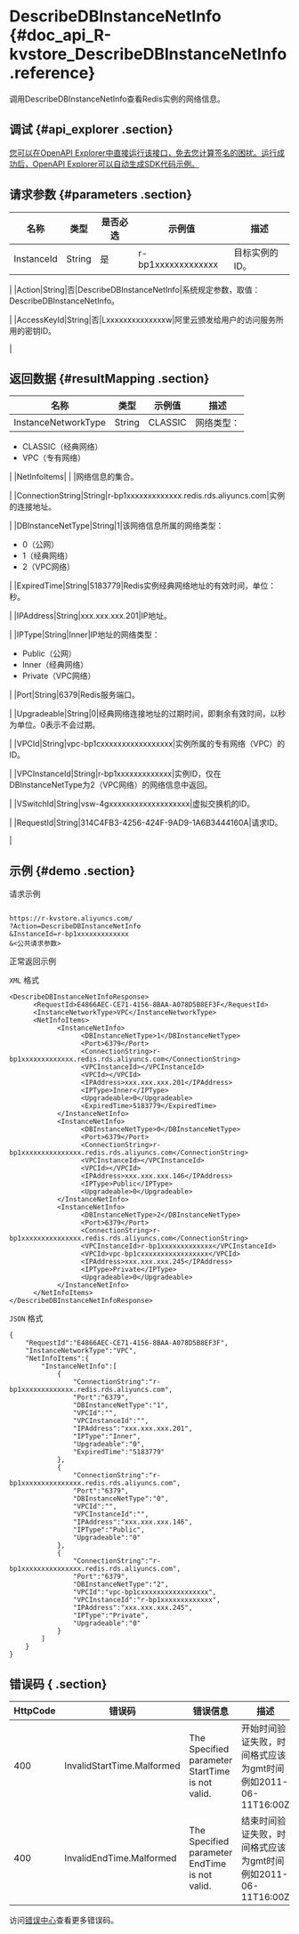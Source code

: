 # DescribeDBInstanceNetInfo {#doc_api_R-kvstore_DescribeDBInstanceNetInfo .reference}

调用DescribeDBInstanceNetInfo查看Redis实例的网络信息。

## 调试 {#api_explorer .section}

[您可以在OpenAPI Explorer中直接运行该接口，免去您计算签名的困扰。运行成功后，OpenAPI Explorer可以自动生成SDK代码示例。](https://api.aliyun.com/#product=R-kvstore&api=DescribeDBInstanceNetInfo&type=RPC&version=2015-01-01)

## 请求参数 {#parameters .section}

|名称|类型|是否必选|示例值|描述|
|--|--|----|---|--|
|InstanceId|String|是|r-bp1xxxxxxxxxxxxx|目标实例的ID。

 |
|Action|String|否|DescribeDBInstanceNetInfo|系统规定参数，取值：DescribeDBInstanceNetInfo。

 |
|AccessKeyId|String|否|Lxxxxxxxxxxxxxxw|阿里云颁发给用户的访问服务所用的密钥ID。

 |

## 返回数据 {#resultMapping .section}

|名称|类型|示例值|描述|
|--|--|---|--|
|InstanceNetworkType|String|CLASSIC|网络类型：

 -   CLASSIC（经典网络）
-   VPC（专有网络）

 |
|NetInfoItems| | |网络信息的集合。

 |
|ConnectionString|String|r-bp1xxxxxxxxxxxxx.redis.rds.aliyuncs.com|实例的连接地址。

 |
|DBInstanceNetType|String|1|该网络信息所属的网络类型：

 -   0（公网）
-   1（经典网络）
-   2（VPC网络）

 |
|ExpiredTime|String|5183779|Redis实例经典网络地址的有效时间，单位：秒。

 |
|IPAddress|String|xxx.xxx.xxx.201|IP地址。

 |
|IPType|String|Inner|IP地址的网络类型：

 -   Public（公网）
-   Inner（经典网络）
-   Private（VPC网络）

 |
|Port|String|6379|Redis服务端口。

 |
|Upgradeable|String|0|经典网络连接地址的过期时间，即剩余有效时间，以秒为单位。0表示不会过期。

 |
|VPCId|String|vpc-bp1cxxxxxxxxxxxxxxxxx|实例所属的专有网络（VPC）的ID。

 |
|VPCInstanceId|String|r-bp1xxxxxxxxxxxxx|实例ID，仅在DBInstanceNetType为2（VPC网络）的网络信息中返回。

 |
|VSwitchId|String|vsw-4gxxxxxxxxxxxxxxxxxxx|虚拟交换机的ID。

 |
|RequestId|String|314C4FB3-4256-424F-9AD9-1A6B3444160A|请求ID。

 |

## 示例 {#demo .section}

请求示例

``` {#request_demo}

https://r-kvstore.aliyuncs.com/
?Action=DescribeDBInstanceNetInfo
&InstanceId=r-bp1xxxxxxxxxxxxx
&<公共请求参数>

```

正常返回示例

`XML` 格式

``` {#xml_return_success_demo}
<DescribeDBInstanceNetInfoResponse>
      <RequestId>E4866AEC-CE71-4156-8BAA-A078D5B8EF3F</RequestId>
	  <InstanceNetworkType>VPC</InstanceNetworkType>
	  <NetInfoItems>
		    <InstanceNetInfo>
			      <DBInstanceNetType>1</DBInstanceNetType>
			      <Port>6379</Port>
			      <ConnectionString>r-bp1xxxxxxxxxxxxx.redis.rds.aliyuncs.com</ConnectionString>
			      <VPCInstanceId></VPCInstanceId>
			      <VPCId></VPCId>
			      <IPAddress>xxx.xxx.xxx.201</IPAddress>
			      <IPType>Inner</IPType>
			      <Upgradeable>0</Upgradeable>
			      <ExpiredTime>5183779</ExpiredTime>
		    </InstanceNetInfo>
		    <InstanceNetInfo>
			      <DBInstanceNetType>0</DBInstanceNetType>
			      <Port>6379</Port>
			      <ConnectionString>r-bp1xxxxxxxxxxxxxxx.redis.rds.aliyuncs.com</ConnectionString>
			      <VPCInstanceId></VPCInstanceId>
			      <VPCId></VPCId>
			      <IPAddress>xxx.xxx.xxx.146</IPAddress>
			      <IPType>Public</IPType>
			      <Upgradeable>0</Upgradeable>
		    </InstanceNetInfo>
		    <InstanceNetInfo>
			      <DBInstanceNetType>2</DBInstanceNetType>
			      <Port>6379</Port>
			      <ConnectionString>r-bp1xxxxxxxxxxxxxxx.redis.rds.aliyuncs.com</ConnectionString>
			      <VPCInstanceId>r-bp1xxxxxxxxxxxxx</VPCInstanceId>
			      <VPCId>vpc-bp1cxxxxxxxxxxxxxxxxx</VPCId>
			      <IPAddress>xxx.xxx.xxx.245</IPAddress>
			      <IPType>Private</IPType>
			      <Upgradeable>0</Upgradeable>
		    </InstanceNetInfo>
	  </NetInfoItems>
</DescribeDBInstanceNetInfoResponse>
```

`JSON` 格式

``` {#json_return_success_demo}
{
	"RequestId":"E4866AEC-CE71-4156-8BAA-A078D5B8EF3F",
	"InstanceNetworkType":"VPC",
	"NetInfoItems":{
		"InstanceNetInfo":[
			{
				"ConnectionString":"r-bp1xxxxxxxxxxxxx.redis.rds.aliyuncs.com",
				"Port":"6379",
				"DBInstanceNetType":"1",
				"VPCId":"",
				"VPCInstanceId":"",
				"IPAddress":"xxx.xxx.xxx.201",
				"IPType":"Inner",
				"Upgradeable":"0",
				"ExpiredTime":"5183779"
			},
			{
				"ConnectionString":"r-bp1xxxxxxxxxxxxxxx.redis.rds.aliyuncs.com",
				"Port":"6379",
				"DBInstanceNetType":"0",
				"VPCId":"",
				"VPCInstanceId":"",
				"IPAddress":"xxx.xxx.xxx.146",
				"IPType":"Public",
				"Upgradeable":"0"
			},
			{
				"ConnectionString":"r-bp1xxxxxxxxxxxxxxx.redis.rds.aliyuncs.com",
				"Port":"6379",
				"DBInstanceNetType":"2",
				"VPCId":"vpc-bp1cxxxxxxxxxxxxxxxxx",
				"VPCInstanceId":"r-bp1xxxxxxxxxxxxx",
				"IPAddress":"xxx.xxx.xxx.245",
				"IPType":"Private",
				"Upgradeable":"0"
			}
		]
	}
}
```

## 错误码 { .section}

|HttpCode|错误码|错误信息|描述|
|--------|---|----|--|
|400|InvalidStartTime.Malformed|The Specified parameter StartTime is not valid.|开始时间验证失败，时间格式应该为gmt时间例如2011-06-11T16:00Z|
|400|InvalidEndTime.Malformed|The Specified parameter EndTime is not valid.|结束时间验证失败，时间格式应该为gmt时间例如2011-06-11T16:00Z|

访问[错误中心](https://error-center.aliyun.com/status/product/R-kvstore)查看更多错误码。

